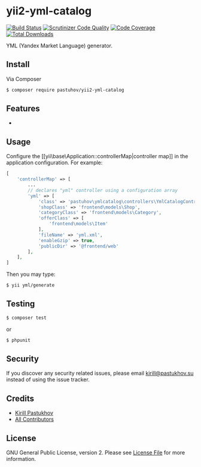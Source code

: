 # yii2-yml-catalog

[![Build Status](https://travis-ci.org/pastuhov/yii2-yml-catalog.svg)](https://travis-ci.org/pastuhov/yii2-yml-catalog)
[![Scrutinizer Code Quality](https://scrutinizer-ci.com/g/pastuhov/yii2-yml-catalog/badges/quality-score.png?b=master)](https://scrutinizer-ci.com/g/pastuhov/yii2-yml-catalog/?branch=master)
[![Code Coverage](https://scrutinizer-ci.com/g/pastuhov/yii2-yml-catalog/badges/coverage.png?b=master)](https://scrutinizer-ci.com/g/pastuhov/yii2-yml-catalog/?branch=master)
[![Total Downloads](https://poser.pugx.org/pastuhov/yii2-yml-catalog/downloads)](https://packagist.org/packages/pastuhov/yii2-yml-catalog)

YML (Yandex Market Language) generator.

## Install

Via Composer

``` bash
$ composer require pastuhov/yii2-yml-catalog
```

## Features

* 

## Usage

Configure the [[yii\base\Application::controllerMap|controller map]] in the application configuration. For example:
```php
[
    'controllerMap' => [
        ...
        // declares "yml" controller using a configuration array
        'yml' => [
            'class' => 'pastuhov\ymlcatalog\controllers\YmlCatalogController',
            'shopClass' => 'frontend\models\Shop',
            'categoryClass' => 'frontend\models\Category',
            'offerClass' => [
                'frontend\models\Item'
            ],
            'fileName' => 'yml.xml',
            'enableGzip' => true,
            'publicDir' => '@frontend/web'
        ],
    ],
]
```
Then you may type:
```bash
$ yii yml/generate
```

## Testing

```bash
$ composer test
```
or
```bash
$ phpunit
```

## Security

If you discover any security related issues, please email kirill@pastukhov.su instead of using the issue tracker.

## Credits

- [Kirill Pastukhov](https://github.com/pastuhov)
- [All Contributors](../../contributors)

## License

GNU General Public License, version 2. Please see [License File](LICENSE) for more information.
